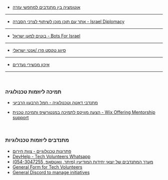 
- [אוטומציה בין מתנדבים למחפשי עזרה](<https://chat.whatsapp.com/JuJ1da4wYbe16uZL0cqL40>)

---

- [אתר עם תוכן מוכן לשיתוף לצרכי הסברה - Israel Diplomacy](<https://github.com/nirtz89/israel_diplomacy>)

---

- [בוטים למען ישראל - Bots For Israel](<https://chat.whatsapp.com/CWmy7ai0VJ1449FVgShVGk>)

---

- [סיווג טקסט פרו /אנטי ישראלי](<https://chat.whatsapp.com/K9iNqhuwhdmLvAJhNrh6y0>)

---

- [איכון מכשירי נעדרים](<https://docs.google.com/forms/d/e/1FAIpQLSduujH277Cqt31XgOZfTZFAD4ua_YN8fXUtAlwOAHX2q9Emww/viewform?usp=sf_link>)

---

<br />

### תמיכה ליוזמות טכנולוגיה

- [מתנדבי דאטה וטכנולוגיה - חמל הרבעון הרביעי](<https://chat.whatsapp.com/E2HvCLeTNaP601kA71HYxE>)

- [הצעה מוויקס לתמיכה במנטורשיפ ותמיכה טכנית - Wix Offering Mentorship support](<https://twitter.com/morad/status/1711063336022876357>)
<br />

### מתנדבים ליוזמות טכנולוגיות

- [פתרונות טכנולוגיים - צוות חירום](https://chat.whatsapp.com/DyIdNxWEONu69Oksm3mRmS)
- [DevHelp - Tech Volunteers Whatsapp](https://chat.whatsapp.com/GLmj3FDWiCW1RWDRnL79UV)
- [מערך המתנדבים של יוצאי יחידות המודיעין (מיתר, וואטסאפ, 054-3047255)](https://wa.me/972543047255)
- [General Form for Tech Volunteers](https://forms.gle/wVB2zNKRZSUhQb79A)
- [General Discord to manage initiatives](https://discord.gg/3Jg6us3b)
